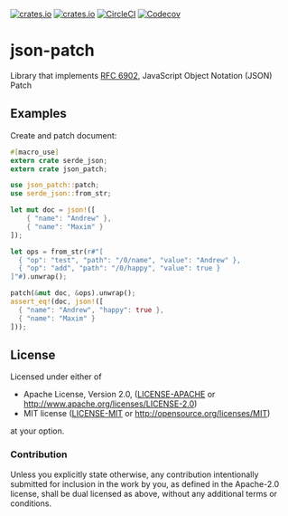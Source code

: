 [![crates.io](https://img.shields.io/crates/v/json-patch.svg)](https://crates.io/crates/json-patch)
[![crates.io](https://img.shields.io/crates/d/json-patch.svg)](https://crates.io/crates/json-patch)
[![CircleCI](https://img.shields.io/circleci/project/github/idubrov/json-patch.svg)](https://circleci.com/gh/idubrov/json-patch)
[![Codecov](https://img.shields.io/codecov/c/github/idubrov/json-patch.svg)](https://codecov.io/gh/idubrov/json-patch)

# json-patch

Library that implements [RFC 6902](https://tools.ietf.org/html/rfc6902), JavaScript Object Notation (JSON) Patch
## Examples
Create and patch document:

```rust
#[macro_use]
extern crate serde_json;
extern crate json_patch;

use json_patch::patch;
use serde_json::from_str;

let mut doc = json!([
    { "name": "Andrew" },
    { "name": "Maxim" }
]);

let ops = from_str(r#"[
  { "op": "test", "path": "/0/name", "value": "Andrew" },
  { "op": "add", "path": "/0/happy", "value": true }
]"#).unwrap();

patch(&mut doc, &ops).unwrap();
assert_eq!(doc, json!([
  { "name": "Andrew", "happy": true },
  { "name": "Maxim" }
]));

```

## License

Licensed under either of

 * Apache License, Version 2.0, ([LICENSE-APACHE](LICENSE-APACHE) or http://www.apache.org/licenses/LICENSE-2.0)
 * MIT license ([LICENSE-MIT](LICENSE-MIT) or http://opensource.org/licenses/MIT)

at your option.

### Contribution

Unless you explicitly state otherwise, any contribution intentionally submitted
for inclusion in the work by you, as defined in the Apache-2.0 license, shall be dual licensed as above, without any
additional terms or conditions.
